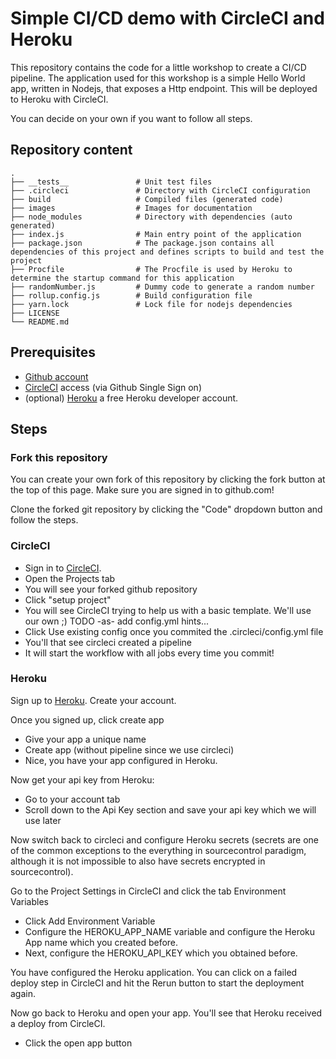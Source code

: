 # Simple CI/CD demo with CircleCI and Heroku

This repository contains the code for a little workshop to create a CI/CD pipeline.
The application used for this workshop is a simple Hello World app, written in Nodejs, that exposes a Http endpoint. 
This will be deployed to Heroku with CircleCI.

You can decide on your own if you want to follow all steps.

## Repository content
```
.
├── __tests__               # Unit test files
├── .circleci               # Directory with CircleCI configuration
├── build                   # Compiled files (generated code)
├── images                  # Images for documentation
├── node_modules            # Directory with dependencies (auto generated)
├── index.js                # Main entry point of the application
├── package.json            # The package.json contains all dependencies of this project and defines scripts to build and test the project
├── Procfile                # The Procfile is used by Heroku to determine the startup command for this application
├── randomNumber.js         # Dummy code to generate a random number
├── rollup.config.js        # Build configuration file
├── yarn.lock               # Lock file for nodejs dependencies
├── LICENSE
└── README.md
```

## Prerequisites
* [Github account](https://github.com/join)
* [CircleCI](https://circleci.com/signup/) access (via Github Single Sign on)
* (optional) [Heroku](https://signup.heroku.com/login) a free Heroku developer account.

## Steps
### Fork this repository
You can create your own fork of this repository by clicking the fork button at the top of this page. Make sure you are signed in to github.com!

Clone the forked git repository by clicking the "Code" dropdown button and follow the steps.

### CircleCI
* Sign in to [CircleCI](https://circleci.com/signup/).
* Open the Projects tab
* You will see your forked github repository
* Click "setup project"
* You will see CircleCI trying to help us with a basic template. We'll use our own ;)
TODO -as- add config.yml hints...
* Click Use existing config once you commited the .circleci/config.yml file
* You'll that see circleci created a pipeline
* It will start the workflow with all jobs every time you commit!


### Heroku
Sign up to [Heroku](https://signup.heroku.com/login). Create your account.

Once you signed up, click create app
* Give your app a unique name
* Create app (without pipeline since we use circleci)
* Nice, you have your app configured in Heroku.

Now get your api key from Heroku:
* Go to your account tab
* Scroll down to the Api Key section and save your api key which we will use later


Now switch back to circleci and configure Heroku secrets (secrets are one of the common exceptions to the everything in sourcecontrol paradigm, although it is not impossible to also have secrets encrypted in sourcecontrol).

Go to the Project Settings in CircleCI and click the tab Environment Variables
* Click Add Environment Variable
* Configure the HEROKU_APP_NAME variable and configure the Heroku App name which you created before.
* Next, configure the HEROKU_API_KEY which you obtained before.

You have configured the Heroku application. You can click on a failed deploy step in CircleCI and hit the Rerun button to start the deployment again.

Now go back to Heroku and open your app.
You'll see that Heroku received a deploy from CircleCI.
* Click the open app button